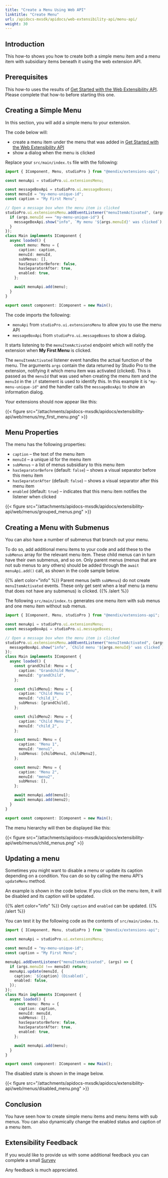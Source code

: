 ```yaml
---
title: "Create a Menu Using Web API"
linktitle: "Create Menu"
url: /apidocs-mxsdk/apidocs/web-extensibility-api/menu-api/
weight: 30
---
```


## Introduction

This how-to shows you how to create both a simple menu item and a menu item with subsidiary items beneath it using the web extension API.

## Prerequisites

This how-to uses the results of [Get Started with the Web Extensibility API](/apidocs-mxsdk/apidocs/web-extensibility-api/getting-started/). Please complete that how-to before starting this one.

## Creating a Simple Menu

In this section, you will add a simple menu to your extension.

The code below will:

* create a menu item under the menu that was added in [Get Started with the Web Extensibility API](/apidocs-mxsdk/apidocs/web-extensibility-api/getting-started/)
* show a dialog when the menu is clicked

Replace your `src/main/index.ts` file with the following:

```typescript
import { IComponent, Menu, studioPro } from "@mendix/extensions-api";

const menuApi = studioPro.ui.extensionsMenu;

const messageBoxApi = studioPro.ui.messageBoxes;
const menuId = "my-menu-unique-id";
const caption = "My First Menu";

// Open a message box when the menu item is clicked
studioPro.ui.extensionsMenu.addEventListener("menuItemActivated", (args) => {
  if (args.menuId === "my-menu-unique-id") {
    messageBoxApi.show("info", `My menu '${args.menuId}' was clicked`);
  }
});
class Main implements IComponent {
  async loaded() {
    const menu: Menu = {
      caption: caption,
      menuId: menuId,
      subMenus: [],
      hasSeparatorBefore: false,
      hasSeparatorAfter: true,
      enabled: true,
    };

    await menuApi.add(menu);
  }
}

export const component: IComponent = new Main();
```

The code imports the following:

* `menuApi` from `studioPro.ui.extensionsMenu` to allow you to use the menu API
* `messageBoxApi` from `studioPro.ui.messageBoxes` to show a dialog.

It starts listening to the `menuItemActivated` endpoint which will notify the extension when **My First Menu** is clicked.

The `menuItemActivated` listener event handles the actual function of the menu. The arguments `args` contain the data returned by Studio Pro to the extension, notifying it which menu item was activated (clicked). This is passed as the `menuId` that was used when creating the menu item and the `menuId` in the `if` statement is used to identify this. In this example it is `"my-menu-unique-id"` and the handler calls the `messageBoxApi` to show an information dialog.

Your extensions should now appear like this:

{{< figure src="/attachments/apidocs-mxsdk/apidocs/extensibility-api/web/menus/my_first_menu.png" >}}

## Menu Properties

The menu has the following properties:

* `caption` – the text of the menu item
* `menuId` – a unique id for the menu item
* `subMenus` – a list of menus subsidiary to this menu item
* `hasSeparatorBefore` (default: `false`) – shows a visual separator before this menu item
* `hasSeparatorAfter` (default: `false`) – shows a visual separator after this menu item
* `enabled` (default: `true`) – indicates that this menu item notifies the listener when clicked

{{< figure src="/attachments/apidocs-mxsdk/apidocs/extensibility-api/web/menus/grouped_menus.png" >}}

## Creating a Menu with Submenus

You can also have a number of submenus that branch out your menu.

To do so, add additional menu items to your code and add these to the `subMenus` array for the relevant menu item. These child menus can in turn have their own submenus, and so on. Only parent menus (menus that are not sub menus to any others) should be added through the `await menuApi.add()` call, as shown in the code sample below.

{{% alert color="info" %}}
Parent menus (with `subMenus`) do not create `menuItemActivated` events. These only get sent when a leaf menu (a menu that does not have any submenus) is clicked.
{{% /alert %}}

The following `src/main/index.ts` generates one menu item with sub menus and one menu item without sub menus.

```typescript
import { IComponent, Menu, studioPro } from "@mendix/extensions-api";

const menuApi = studioPro.ui.extensionsMenu;
const messageBoxApi = studioPro.ui.messageBoxes;

// Open a message box when the menu item is clicked
studioPro.ui.extensionsMenu.addEventListener("menuItemActivated", (args) => {
  messageBoxApi.show("info", `Child menu '${args.menuId}' was clicked`);
});
class Main implements IComponent {
  async loaded() {
    const grandChild: Menu = {
      caption: "Grandchild Menu",
      menuId: "grandChild",
    };

    const childMenu1: Menu = {
      caption: "Child Menu 1",
      menuId: "child_1",
      subMenus: [grandChild],
    };

    const childMenu2: Menu = {
      caption: "Child Menu 2",
      menuId: "child_2",
    };

    const menu1: Menu = {
      caption: "Menu 1",
      menuId: "menu1",
      subMenus: [childMenu1, childMenu2],
    };

    const menu2: Menu = {
      caption: "Menu 2",
      menuId: "menu2",
      subMenus: [],
    };

    await menuApi.add(menu1);
    await menuApi.add(menu2);
  }
}

export const component: IComponent = new Main();
```

The menu hierarchy will then be displayed like this:

{{< figure src="/attachments/apidocs-mxsdk/apidocs/extensibility-api/web/menus/child_menus.png" >}}

## Updating a menu

Sometimes you might want to disable a menu or update its caption depending on a condition. You can do so by calling the menu API's `updateMenu` method.

An example is shown in the code below. If you click on the menu item, it will be disabled and its caption will be updated.

{{% alert color="info" %}}
Only `caption` and `enabled` can be updated.
{{% /alert %}}

You can test it by the following code as the contents of  `src/main/index.ts`.

```typescript
import { IComponent, Menu, studioPro } from "@mendix/extensions-api";

const menuApi = studioPro.ui.extensionsMenu;

const menuId = "my-menu-unique-id";
const caption = "My First Menu";

menuApi.addEventListener("menuItemActivated", (args) => {
  if (args.menuId !== menuId) return;
  menuApi.update(menuId, {
    caption: `${caption} (Disabled)`,
    enabled: false,
  });
});
class Main implements IComponent {
  async loaded() {
    const menu: Menu = {
      caption: caption,
      menuId: menuId,
      subMenus: [],
      hasSeparatorBefore: false,
      hasSeparatorAfter: true,
      enabled: true,
    };

    await menuApi.add(menu);
  }
}

export const component: IComponent = new Main();
```

The disabled state is shown in the image below.

{{< figure src="/attachments/apidocs-mxsdk/apidocs/extensibility-api/web/menus/disabled_menu.png" >}}

## Conclusion

You have seen how to create simple menu items and menu items with sub menus.
You can also dynamically change the enabled status and caption of a menu item.

## Extensibility Feedback

If you would like to provide us with some additional feedback you can complete a small [Survey](https://survey.alchemer.eu/s3/90801191/Extensibility-Feedback)

Any feedback is much appreciated.
